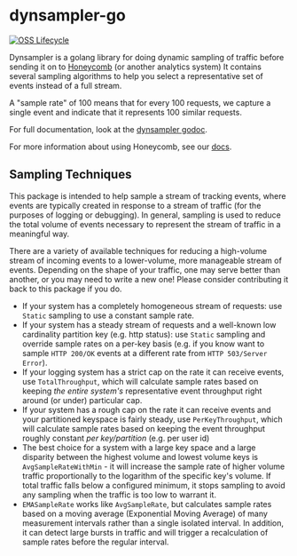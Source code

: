 # dynsampler-go

[![OSS Lifecycle](https://img.shields.io/osslifecycle/honeycombio/dynsampler-go?color=success)](https://github.com/honeycombio/home/blob/main/honeycomb-oss-lifecycle-and-practices.md)

Dynsampler is a golang library for doing dynamic sampling of traffic before sending it on to [Honeycomb](https://honeycomb.io) (or another analytics system)
It contains several sampling algorithms to help you select a representative set of events instead of a full stream.

A "sample rate" of 100 means that for every 100 requests, we capture a single event and indicate that it represents 100 similar requests.

For full documentation, look at the [dynsampler godoc](https://godoc.org/github.com/honeycombio/dynsampler-go).

For more information about using Honeycomb, see our [docs](https://honeycomb.io/docs).

## Sampling Techniques

This package is intended to help sample a stream of tracking events, where events are typically created in response to a stream of traffic (for the purposes of logging or debugging). In general, sampling is used to reduce the total volume of events necessary to represent the stream of traffic in a meaningful way.

There are a variety of available techniques for reducing a high-volume stream of incoming events to a lower-volume, more manageable stream of events.
Depending on the shape of your traffic, one may serve better than another, or you may need to write a new one! Please consider contributing it back to this package if you do.

* If your system has a completely homogeneous stream of requests: use `Static` sampling to use a constant sample rate.
* If your system has a steady stream of requests and a well-known low cardinality partition key (e.g. http status): use `Static` sampling and override sample rates on a per-key basis (e.g. if you know want to sample `HTTP 200/OK` events at a different rate from `HTTP 503/Server Error`).
* If your logging system has a strict cap on the rate it can receive events, use `TotalThroughput`, which will calculate sample rates based on keeping *the entire system's* representative event throughput right around (or under) particular cap.
* If your system has a rough cap on the rate it can receive events and your partitioned keyspace is fairly steady, use `PerKeyThroughput`, which will calculate sample rates based on keeping the event throughput roughly constant *per key/partition* (e.g. per user id)
* The best choice for a system with a large key space and a large disparity between the highest volume and lowest volume keys is `AvgSampleRateWithMin` - it will increase the sample rate of higher volume traffic proportionally to the logarithm of the specific key's volume. If total traffic falls below a configured minimum, it stops sampling to avoid any sampling when the traffic is too low to warrant it.
* `EMASampleRate` works like `AvgSampleRate`, but calculates sample rates based on a moving average (Exponential Moving Average) of many measurement intervals rather than a single isolated interval. In addition, it can detect large bursts in traffic and will trigger a recalculation of sample rates before the regular interval.
